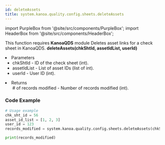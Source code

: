 ```yaml
---
id: deleteAssets
title: system.kanoa.quality.config.sheets.deleteAssets
---
```


import PurpleBox from '@site/src/components/PurpleBox';
import HeaderBox from '@site/src/components/HeaderBox';

<PurpleBox>This function requires <b>KanoaQDS</b> module</PurpleBox>
<HeaderBox header="Description">Deletes asset links for a check sheet in KanoaQDS.</HeaderBox>
<HeaderBox header="Syntax">
    <b>deleteAssets(chkShtId, assetIdList, userId)</b>
    <li> Parameters <br />
        <ul>
            <li>chkShtId - ID of the check sheet (int).</li>
            <li>assetIdList - List of asset IDs (list of int).</li>
            <li>userId - User ID (int).</li>
        </ul>
    </li>
    <li> Returns <br />
        <ul># of records modified - Number of records modified (int).</ul>
    </li>
</HeaderBox>

### Code Example
```python
# Usage example
chk_sht_id = 56
asset_id_list = [1, 2, 3]
user_id = 123
records_modified = system.kanoa.quality.config.sheets.deleteAssets(chkShtId=chk_sht_id, assetIdList=asset_id_list, userId=user_id)

print(records_modified)
